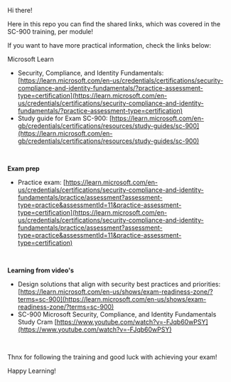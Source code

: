 Hi there!

Here in this repo you can find the shared links, which was covered in the SC-900 training, per module!

If you want to have more practical information, check the links below:
<br>

Microsoft Learn
- Security, Compliance, and Identity Fundamentals: [https://learn.microsoft.com/en-us/credentials/certifications/security-compliance-and-identity-fundamentals/?practice-assessment-type=certification](https://learn.microsoft.com/en-us/credentials/certifications/security-compliance-and-identity-fundamentals/?practice-assessment-type=certification)
- Study guide for Exam SC-900: [https://learn.microsoft.com/en-gb/credentials/certifications/resources/study-guides/sc-900](https://learn.microsoft.com/en-gb/credentials/certifications/resources/study-guides/sc-900)
<br>

**Exam prep**
- Practice exam: [https://learn.microsoft.com/en-us/credentials/certifications/security-compliance-and-identity-fundamentals/practice/assessment?assessment-type=practice&assessmentId=11&practice-assessment-type=certification](https://learn.microsoft.com/en-us/credentials/certifications/security-compliance-and-identity-fundamentals/practice/assessment?assessment-type=practice&assessmentId=11&practice-assessment-type=certification)
<br>

**Learning from video's**
- Design solutions that align with security best practices and priorities: [https://learn.microsoft.com/en-us/shows/exam-readiness-zone/?terms=sc-900](https://learn.microsoft.com/en-us/shows/exam-readiness-zone/?terms=sc-900)
- SC-900 Microsoft Security, Compliance, and Identity Fundamentals Study Cram [https://www.youtube.com/watch?v=-FJqb60wPSY](https://www.youtube.com/watch?v=-FJqb60wPSY)
<br>

Thnx for following the training and good luck with achieving your exam!

Happy Learning!
